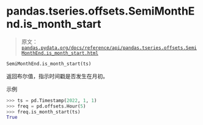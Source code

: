 # pandas.tseries.offsets.SemiMonthEnd.is_month_start

> 原文：[`pandas.pydata.org/docs/reference/api/pandas.tseries.offsets.SemiMonthEnd.is_month_start.html`](https://pandas.pydata.org/docs/reference/api/pandas.tseries.offsets.SemiMonthEnd.is_month_start.html)

```py
SemiMonthEnd.is_month_start(ts)
```

返回布尔值，指示时间戳是否发生在月初。

示例

```py
>>> ts = pd.Timestamp(2022, 1, 1)
>>> freq = pd.offsets.Hour(5)
>>> freq.is_month_start(ts)
True 
```
